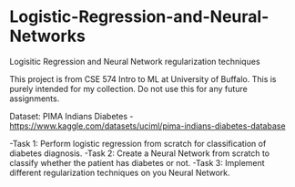 # Logistic-Regression-and-Neural-Networks
Logisitic Regression and Neural Network regularization techniques 

This project is from CSE 574 Intro to ML at University of Buffalo.
This is purely intended for my collection. Do not use this for any future assignments. 

Dataset: PIMA Indians Diabetes - https://www.kaggle.com/datasets/uciml/pima-indians-diabetes-database

-Task 1: Perform logistic regression from scratch for classification of diabetes diagnosis.
-Task 2: Create a Neural Network from scratch to classify whether the patient has diabetes or not.
-Task 3: Implement different regularization techniques on you Neural Network.
